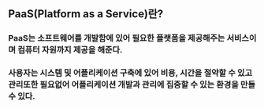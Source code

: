 ## PaaS(Platform as a Service)란?
### PaaS는 소프트웨어를 개발함에 있어 필요한 플랫폼을 제공해주는 서비스이며 컴퓨터 자원까지 제공을 해준다.
### 사용자는 시스템 및 어플리케이션 구축에 있어 비용, 시간을 절약할 수 있고 관리또한 필요없어 어플리케이션 개발과 관리에 집중할 수 있는 환경을 만들 수 있다.


